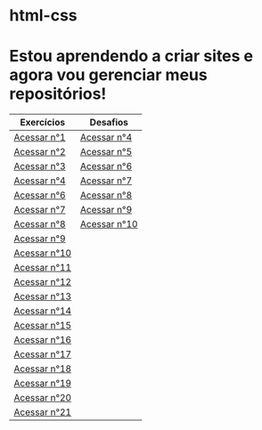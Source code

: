 # html-css

<h1>Estou aprendendo a criar sites e agora vou gerenciar meus repositórios! </h1>

| Exercícios  | Desafios |
| ------------- | ------------- |
| <a href= "https://wallacecardoso.github.io/html-css/exercicios/ex001/"> Acessar n°1 </a> | <a href= "https://wallacecardoso.github.io/html-css/desafios/desafio004/"> Acessar n°4 </a>
| <a href= "https://wallacecardoso.github.io/html-css/exercicios/ex002/"> Acessar n°2 </a> | <a href= "https://wallacecardoso.github.io/html-css/desafios/desafio005/"> Acessar n°5 </a>
| <a href= "https://wallacecardoso.github.io/html-css/exercicios/ex003/"> Acessar n°3 </a> | <a href= "https://wallacecardoso.github.io/html-css/desafios/desafio006/"> Acessar n°6 </a>
| <a href= "https://wallacecardoso.github.io/html-css/exercicios/ex004/"> Acessar n°4 </a> | <a href= "https://wallacecardoso.github.io/html-css/desafios/desafio007/"> Acessar n°7 </a>
| <a href= "https://wallacecardoso.github.io/html-css/exercicios/ex006/"> Acessar n°6 </a> | <a href= "https://wallacecardoso.github.io/html-css/desafios/desafio008/"> Acessar n°8 </a>
| <a href= "https://wallacecardoso.github.io/html-css/exercicios/ex007/"> Acessar n°7 </a> | <a href= "https://wallacecardoso.github.io/html-css/desafios/desafio009/"> Acessar n°9 </a>
| <a href= "https://wallacecardoso.github.io/html-css/exercicios/ex008/"> Acessar n°8 </a> | <a href= "https://wallacecardoso.github.io/html-css/desafios/desafio010/"> Acessar n°10 </a>
| <a href= "https://wallacecardoso.github.io/html-css/exercicios/ex009/"> Acessar n°9 </a> | 
| <a href= "https://wallacecardoso.github.io/html-css/exercicios/ex010/"> Acessar n°10 </a>|
| <a href= "https://wallacecardoso.github.io/html-css/exercicios/ex011/"> Acessar n°11 </a>|
| <a href= "https://wallacecardoso.github.io/html-css/exercicios/ex012/"> Acessar n°12 </a>|
| <a href= "https://wallacecardoso.github.io/html-css/exercicios/ex013/"> Acessar n°13 </a>|
| <a href= "https://wallacecardoso.github.io/html-css/exercicios/ex014/"> Acessar n°14 </a>|
| <a href= "https://wallacecardoso.github.io/html-css/exercicios/ex015/"> Acessar n°15 </a>|
| <a href= "https://wallacecardoso.github.io/html-css/exercicios/ex016/"> Acessar n°16 </a>|
| <a href= "https://wallacecardoso.github.io/html-css/exercicios/ex017/"> Acessar n°17 </a>|
| <a href= "https://wallacecardoso.github.io/html-css/exercicios/ex018/"> Acessar n°18 </a>|
| <a href= "https://wallacecardoso.github.io/html-css/exercicios/ex019/"> Acessar n°19 </a>|
| <a href= "https://wallacecardoso.github.io/html-css/exercicios/ex020/"> Acessar n°20 </a>|
| <a href= "https://wallacecardoso.github.io/html-css/exercicios/ex021/"> Acessar n°21 </a>|   
